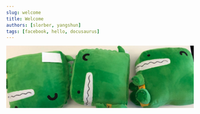 ```yaml
---
slug: welcome
title: Welcome
authors: [slorber, yangshun]
tags: [facebook, hello, docusaurus]
---
```


![Docusaurus Plushie](./docusaurus-plushie-banner.jpeg)